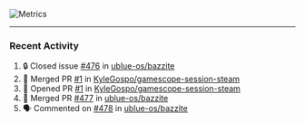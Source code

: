 ![Metrics](https://metrics.lecoq.io/KyleGospo?template=classic&base=header%2C%20activity%2C%20community%2C%20repositories%2C%20metadata&base.indepth=false&base.hireable=false&base.skip=false&config.timezone=America%2FLos_Angeles)

---
### Recent Activity
<!--START_SECTION:activity-->
1. 🔒 Closed issue [#476](https://github.com/ublue-os/bazzite/issues/476) in [ublue-os/bazzite](https://github.com/ublue-os/bazzite)
2. 🎉 Merged PR [#1](https://github.com/KyleGospo/gamescope-session-steam/pull/1) in [KyleGospo/gamescope-session-steam](https://github.com/KyleGospo/gamescope-session-steam)
3. 💪 Opened PR [#1](https://github.com/KyleGospo/gamescope-session-steam/pull/1) in [KyleGospo/gamescope-session-steam](https://github.com/KyleGospo/gamescope-session-steam)
4. 🎉 Merged PR [#477](https://github.com/ublue-os/bazzite/pull/477) in [ublue-os/bazzite](https://github.com/ublue-os/bazzite)
5. 🗣 Commented on [#478](https://github.com/ublue-os/bazzite/issues/478#issuecomment-1783701662) in [ublue-os/bazzite](https://github.com/ublue-os/bazzite)
<!--END_SECTION:activity-->
